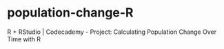 # population-change-R
R + RStudio | Codecademy - Project: Calculating Population Change Over Time with R
